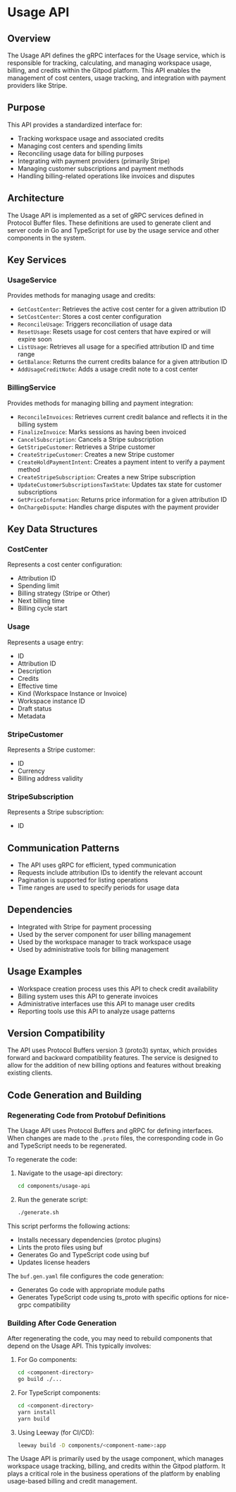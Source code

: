 # Usage API

## Overview
The Usage API defines the gRPC interfaces for the Usage service, which is responsible for tracking, calculating, and managing workspace usage, billing, and credits within the Gitpod platform. This API enables the management of cost centers, usage tracking, and integration with payment providers like Stripe.

## Purpose
This API provides a standardized interface for:
- Tracking workspace usage and associated credits
- Managing cost centers and spending limits
- Reconciling usage data for billing purposes
- Integrating with payment providers (primarily Stripe)
- Managing customer subscriptions and payment methods
- Handling billing-related operations like invoices and disputes

## Architecture
The Usage API is implemented as a set of gRPC services defined in Protocol Buffer files. These definitions are used to generate client and server code in Go and TypeScript for use by the usage service and other components in the system.

## Key Services

### UsageService
Provides methods for managing usage and credits:

- `GetCostCenter`: Retrieves the active cost center for a given attribution ID
- `SetCostCenter`: Stores a cost center configuration
- `ReconcileUsage`: Triggers reconciliation of usage data
- `ResetUsage`: Resets usage for cost centers that have expired or will expire soon
- `ListUsage`: Retrieves all usage for a specified attribution ID and time range
- `GetBalance`: Returns the current credits balance for a given attribution ID
- `AddUsageCreditNote`: Adds a usage credit note to a cost center

### BillingService
Provides methods for managing billing and payment integration:

- `ReconcileInvoices`: Retrieves current credit balance and reflects it in the billing system
- `FinalizeInvoice`: Marks sessions as having been invoiced
- `CancelSubscription`: Cancels a Stripe subscription
- `GetStripeCustomer`: Retrieves a Stripe customer
- `CreateStripeCustomer`: Creates a new Stripe customer
- `CreateHoldPaymentIntent`: Creates a payment intent to verify a payment method
- `CreateStripeSubscription`: Creates a new Stripe subscription
- `UpdateCustomerSubscriptionsTaxState`: Updates tax state for customer subscriptions
- `GetPriceInformation`: Returns price information for a given attribution ID
- `OnChargeDispute`: Handles charge disputes with the payment provider

## Key Data Structures

### CostCenter
Represents a cost center configuration:
- Attribution ID
- Spending limit
- Billing strategy (Stripe or Other)
- Next billing time
- Billing cycle start

### Usage
Represents a usage entry:
- ID
- Attribution ID
- Description
- Credits
- Effective time
- Kind (Workspace Instance or Invoice)
- Workspace instance ID
- Draft status
- Metadata

### StripeCustomer
Represents a Stripe customer:
- ID
- Currency
- Billing address validity

### StripeSubscription
Represents a Stripe subscription:
- ID

## Communication Patterns
- The API uses gRPC for efficient, typed communication
- Requests include attribution IDs to identify the relevant account
- Pagination is supported for listing operations
- Time ranges are used to specify periods for usage data

## Dependencies
- Integrated with Stripe for payment processing
- Used by the server component for user billing management
- Used by the workspace manager to track workspace usage
- Used by administrative tools for billing management

## Usage Examples
- Workspace creation process uses this API to check credit availability
- Billing system uses this API to generate invoices
- Administrative interfaces use this API to manage user credits
- Reporting tools use this API to analyze usage patterns

## Version Compatibility
The API uses Protocol Buffers version 3 (proto3) syntax, which provides forward and backward compatibility features. The service is designed to allow for the addition of new billing options and features without breaking existing clients.

## Code Generation and Building

### Regenerating Code from Protobuf Definitions
The Usage API uses Protocol Buffers and gRPC for defining interfaces. When changes are made to the `.proto` files, the corresponding code in Go and TypeScript needs to be regenerated.

To regenerate the code:

1. Navigate to the usage-api directory:
   ```bash
   cd components/usage-api
   ```

2. Run the generate script:
   ```bash
   ./generate.sh
   ```

This script performs the following actions:
- Installs necessary dependencies (protoc plugins)
- Lints the proto files using buf
- Generates Go and TypeScript code using buf
- Updates license headers

The `buf.gen.yaml` file configures the code generation:
- Generates Go code with appropriate module paths
- Generates TypeScript code using ts_proto with specific options for nice-grpc compatibility

### Building After Code Generation
After regenerating the code, you may need to rebuild components that depend on the Usage API. This typically involves:

1. For Go components:
   ```bash
   cd <component-directory>
   go build ./...
   ```

2. For TypeScript components:
   ```bash
   cd <component-directory>
   yarn install
   yarn build
   ```

3. Using Leeway (for CI/CD):
   ```bash
   leeway build -D components/<component-name>:app
   ```

The Usage API is primarily used by the usage component, which manages workspace usage tracking, billing, and credits within the Gitpod platform. It plays a critical role in the business operations of the platform by enabling usage-based billing and credit management.
